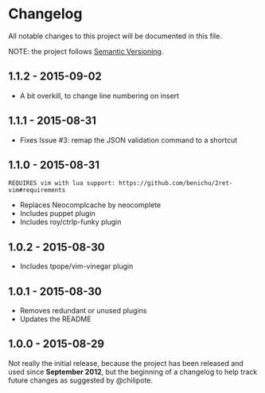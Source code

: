 # Changelog

All notable changes to this project will be documented in this file.

NOTE: the project follows [Semantic Versioning](http://semver.org/).

## 1.1.2 - 2015-09-02

- A bit overkill, to change line numbering on insert

## 1.1.1 - 2015-08-31

- Fixes Issue #3: remap the JSON validation command to a shortcut

## 1.1.0 - 2015-08-31

    REQUIRES vim with lua support: https://github.com/benichu/2ret-vim#requirements

- Replaces Neocomplcache by neocomplete
- Includes puppet plugin
- Includes roy/ctrlp-funky plugin

## 1.0.2 - 2015-08-30

- Includes tpope/vim-vinegar plugin

## 1.0.1 - 2015-08-30

- Removes redundant or unused plugins
- Updates the README

## 1.0.0 - 2015-08-29

Not really the initial release, because the project has been released and used
since __September 2012__, but the beginning of a changelog to help track future
changes as suggested by @chilipote.
